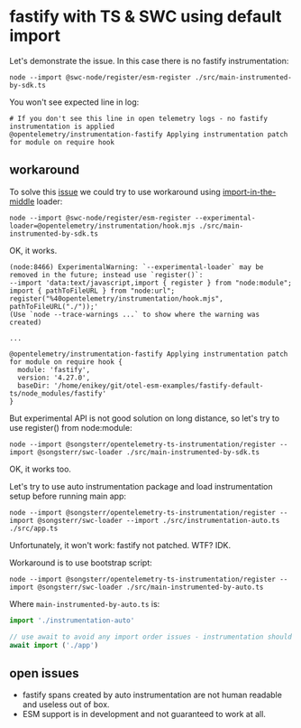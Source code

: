 # fastify with TS & SWC using default import

Let's demonstrate the issue. In this case there is no fastify instrumentation: 
```shell
node --import @swc-node/register/esm-register ./src/main-instrumented-by-sdk.ts
```

You won't see expected line in log:
```
# If you don't see this line in open telemetry logs - no fastify instrumentation is applied
@opentelemetry/instrumentation-fastify Applying instrumentation patch for module on require hook
```

## workaround

To solve this [issue](https://github.com/open-telemetry/opentelemetry-js-contrib/issues/1519) we could try to use workaround using [import-in-the-middle](https://github.com/DataDog/import-in-the-middle) loader:

```shell
node --import @swc-node/register/esm-register --experimental-loader=@opentelemetry/instrumentation/hook.mjs ./src/main-instrumented-by-sdk.ts
```
OK, it works.
```
(node:8466) ExperimentalWarning: `--experimental-loader` may be removed in the future; instead use `register()`:
--import 'data:text/javascript,import { register } from "node:module"; import { pathToFileURL } from "node:url"; register("%40opentelemetry/instrumentation/hook.mjs", pathToFileURL("./"));'
(Use `node --trace-warnings ...` to show where the warning was created)

...

@opentelemetry/instrumentation-fastify Applying instrumentation patch for module on require hook {
  module: 'fastify',
  version: '4.27.0',
  baseDir: '/home/enikey/git/otel-esm-examples/fastify-default-ts/node_modules/fastify'
}
```

But experimental API is not good solution on long distance, so let's try to use register() from node:module:

```shell
node --import @songsterr/opentelemetry-ts-instrumentation/register --import @songsterr/swc-loader ./src/main-instrumented-by-sdk.ts
```
OK, it works too.

Let's try to use auto instrumentation package and load instrumentation setup before running main app:

```shell
node --import @songsterr/opentelemetry-ts-instrumentation/register --import @songsterr/swc-loader --import ./src/instrumentation-auto.ts ./src/app.ts
```

Unfortunately, it won't work: fastify not patched. WTF? IDK.

Workaround is to use bootstrap script:

```shell
node --import @songsterr/opentelemetry-ts-instrumentation/register --import @songsterr/swc-loader ./src/main-instrumented-by-auto.ts
```

Where `main-instrumented-by-auto.ts` is:
```typescript
import './instrumentation-auto'

// use await to avoid any import order issues - instrumentation should be loaded before instrumented modules
await import ('./app')
```

## open issues

- fastify spans created by auto instrumentation are not human readable and useless out of box.
- ESM support is in development and not guaranteed to work at all.
